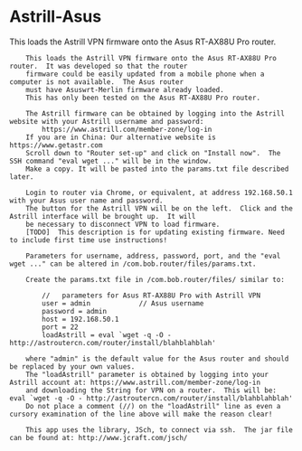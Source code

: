 # Astrill-Asus
This loads the Astrill VPN firmware onto the Asus RT-AX88U Pro router.

        This loads the Astrill VPN firmware onto the Asus RT-AX88U Pro router.  It was developed so that the router
        firmware could be easily updated from a mobile phone when a computer is not available.  The Asus router
        must have Asuswrt-Merlin firmware already loaded.
        This has only been tested on the Asus RT-AX88U Pro router.

        The Astrill firmware can be obtained by logging into the Astrill website with your Astrill username and password:
            https://www.astrill.com/member-zone/log-in
        If you are in China: Our alternative website is https://www.getastr.com
        Scroll down to "Router set-up" and click on "Install now".  The SSH command "eval wget ..." will be in the window.
        Make a copy. It will be pasted into the params.txt file described later.

        Login to router via Chrome, or equivalent, at address 192.168.50.1 with your Asus user name and password.
        The button for the Astrill VPN will be on the left.  Click and the Astrill interface will be brought up.  It will
        be necessary to disconnect VPN to load firmware.
        [TODO]  This description is for updating existing firmware. Need to include first time use instructions!

        Parameters for username, address, password, port, and the "eval wget ..." can be altered in /com.bob.router/files/params.txt.

        Create the params.txt file in /com.bob.router/files/ similar to:

            //   parameters for Asus RT-AX88U Pro with Astrill VPN
            user = admin            // Asus username
            password = admin
            host = 192.168.50.1
            port = 22
            loadAstrill = eval `wget -q -O - http://astroutercn.com/router/install/blahblahblah'

        where "admin" is the default value for the Asus router and should be replaced by your own values.
        The "loadAstrill" parameter is obtained by logging into your Astrill account at: https://www.astrill.com/member-zone/log-in
        and downloading the String for VPN on a router.  This will be: eval `wget -q -O - http://astroutercn.com/router/install/blahblahblah'
        Do not place a comment (//) on the "loadAstrill" line as even a cursory examination of the line above will make the reason clear!

        This app uses the library, JSch, to connect via ssh.  The jar file can be found at: http://www.jcraft.com/jsch/

